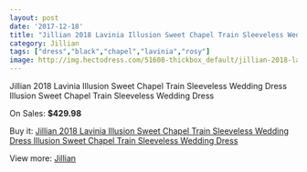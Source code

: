 ```yaml
---
layout: post
date: '2017-12-18'
title: "Jillian 2018 Lavinia Illusion Sweet Chapel Train Sleeveless Wedding Dress Illusion Sweet Chapel Train Sleeveless Wedding Dress"
category: Jillian
tags: ["dress","black","chapel","lavinia","rosy"]
image: http://img.hectodress.com/51608-thickbox_default/jillian-2018-lavinia-illusion-sweet-chapel-train-sleeveless-wedding-dress-illusion-sweet-chapel-train-sleeveless-wedding-dress.jpg
---
```

Jillian 2018 Lavinia Illusion Sweet Chapel Train Sleeveless Wedding Dress Illusion Sweet Chapel Train Sleeveless Wedding Dress

On Sales: **$429.98**
<a href="https://www.hectodress.com/jillian/16317-jillian-2018-lavinia-illusion-sweet-chapel-train-sleeveless-wedding-dress-illusion-sweet-chapel-train-sleeveless-wedding-dress.html"><amp-img layout="responsive" width="600" height="600" src="//img.hectodress.com/51608-thickbox_default/jillian-2018-lavinia-illusion-sweet-chapel-train-sleeveless-wedding-dress-illusion-sweet-chapel-train-sleeveless-wedding-dress.jpg" alt="Jillian 2018 Lavinia Illusion Sweet Chapel Train Sleeveless Wedding Dress Illusion Sweet Chapel Train Sleeveless Wedding Dress 0" /></a>
<a href="https://www.hectodress.com/jillian/16317-jillian-2018-lavinia-illusion-sweet-chapel-train-sleeveless-wedding-dress-illusion-sweet-chapel-train-sleeveless-wedding-dress.html"><amp-img layout="responsive" width="600" height="600" src="//img.hectodress.com/51612-thickbox_default/jillian-2018-lavinia-illusion-sweet-chapel-train-sleeveless-wedding-dress-illusion-sweet-chapel-train-sleeveless-wedding-dress.jpg" alt="Jillian 2018 Lavinia Illusion Sweet Chapel Train Sleeveless Wedding Dress Illusion Sweet Chapel Train Sleeveless Wedding Dress 1" /></a>
<a href="https://www.hectodress.com/jillian/16317-jillian-2018-lavinia-illusion-sweet-chapel-train-sleeveless-wedding-dress-illusion-sweet-chapel-train-sleeveless-wedding-dress.html"><amp-img layout="responsive" width="600" height="600" src="//img.hectodress.com/51611-thickbox_default/jillian-2018-lavinia-illusion-sweet-chapel-train-sleeveless-wedding-dress-illusion-sweet-chapel-train-sleeveless-wedding-dress.jpg" alt="Jillian 2018 Lavinia Illusion Sweet Chapel Train Sleeveless Wedding Dress Illusion Sweet Chapel Train Sleeveless Wedding Dress 2" /></a>
<a href="https://www.hectodress.com/jillian/16317-jillian-2018-lavinia-illusion-sweet-chapel-train-sleeveless-wedding-dress-illusion-sweet-chapel-train-sleeveless-wedding-dress.html"><amp-img layout="responsive" width="600" height="600" src="//img.hectodress.com/51610-thickbox_default/jillian-2018-lavinia-illusion-sweet-chapel-train-sleeveless-wedding-dress-illusion-sweet-chapel-train-sleeveless-wedding-dress.jpg" alt="Jillian 2018 Lavinia Illusion Sweet Chapel Train Sleeveless Wedding Dress Illusion Sweet Chapel Train Sleeveless Wedding Dress 3" /></a>
<a href="https://www.hectodress.com/jillian/16317-jillian-2018-lavinia-illusion-sweet-chapel-train-sleeveless-wedding-dress-illusion-sweet-chapel-train-sleeveless-wedding-dress.html"><amp-img layout="responsive" width="600" height="600" src="//img.hectodress.com/51609-thickbox_default/jillian-2018-lavinia-illusion-sweet-chapel-train-sleeveless-wedding-dress-illusion-sweet-chapel-train-sleeveless-wedding-dress.jpg" alt="Jillian 2018 Lavinia Illusion Sweet Chapel Train Sleeveless Wedding Dress Illusion Sweet Chapel Train Sleeveless Wedding Dress 4" /></a>

Buy it: [Jillian 2018 Lavinia Illusion Sweet Chapel Train Sleeveless Wedding Dress Illusion Sweet Chapel Train Sleeveless Wedding Dress](https://www.hectodress.com/jillian/16317-jillian-2018-lavinia-illusion-sweet-chapel-train-sleeveless-wedding-dress-illusion-sweet-chapel-train-sleeveless-wedding-dress.html "Jillian 2018 Lavinia Illusion Sweet Chapel Train Sleeveless Wedding Dress Illusion Sweet Chapel Train Sleeveless Wedding Dress")

View more: [Jillian](https://www.hectodress.com/313-jillian "Jillian")